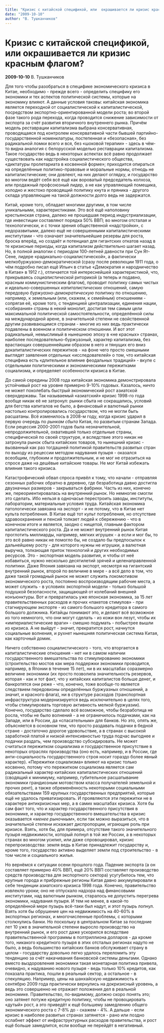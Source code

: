 ```yaml
---
title: "Кризис с китайской спецификой, или  окрашивается ли кризис красным флагом?"
date: "2009-10-10"
author: "В. Тушканчиков"
---
```


# Кризис с китайской спецификой, или  окрашивается ли кризис красным флагом?

**2009-10-10** В. Тушканчиков

Для того чтобы разобраться в специфике экономического кризиса в Китае, необходимо - прежде всего - определить специфику его экономики и тех аспектов политической системы, которые на экономику влияют. А данные условия таковы: китайская экономика является переходной от социалистической к капиталистической, посредством экспортно-ориентированной модели роста; во второй фазе такого рода перехода, когда проводится снижение зависимости от экспорта за счёт развития вторичного внутреннего рынка. Причём модель реставрации капитализма выбрана консервативная, проводящаяся под контролем консервативной части бывшей партийно-государственной номенклатуры, постепенная и «безопасная», без радикальной ломки всего и вся, без «шоковой терапии» - здесь в чём-то видна аналогия с белорусской моделью реставрации капитализма. Такое государство ведь в некоторых аспектах всё равно продолжает существовать как надстройка социалистического общества, «диктатуры пролетариата в косвенной форме»; приходится опираться на определённые политико-правовые и моральные нормы, отнюдь не капиталистические; они довлеют, на них делают оглядку, и государство во многом ведёт себя всё ещё как вороватый председатель колхоза, или продажный профсоюзный лидер, а не как управляющий помещика, холодно и жестоко проводящий политику кнута и пряника - другого склада управляющие на такой должности долго ведь не задержатся.

Китай, кроме того, обладает многими другими, в том числе уникальными, характеристиками. Это всё ещё наполовину крестьянская страна, далеко не прошедшая период индустриализации, где инвестиции составляют порядка 50% ВВП; во многом отсталая и технологически, и с точки зрения общественной «надстройки», с недоразвитыми, далеко ещё не совершенными капиталистическими институтами - что означает значительнейшие резервы для роста, броска вперёд, но создаёт и потенциал для гигантских откатов назад в те кризисные периоды, когда капитализм действительно шагает назад. Но, в полной аналогии с периодом 100-летней давности при Сун Ят-Сене, лидере «радикально-социалистической», а фактически мелкобуржуазно-демократической (сразу после революции 1911 года, о чём подробно писал ещё Ильич в статье «Демократия и народничество в Китае» в 1912 г.), отличается той интереснейшей характеристикой, что, прикрываясь *социалистической* риторикой (а теперь и подавно, красным коммунистическим флагом), проводит политику самых чистых и идеально-совершенных *капиталистических* отношений, самую передовую *буржуазно-демократическую* политику по отношению, например, к земельным (или, скажем, к семейным) отношениям - сопрягая её, кроме того, с тенденцией централизации, единения нации, «собирания» страны в некий монолит, достигая тем самым цели максимальной политической самостоятельности, определённой силы на международной арене, в значительной степени не свойственной другим развивающимся странам - многие из них ведь практически подавлены в военном и политическом отношении. И вот этот радикальный, немыслимый в нынешнюю эпоху в «не красных» странах, наиболее последовательно-буржуазный, характер капитализма, без врастающих совершеннейшим образом в него и тянущих его вниз докапиталистических пережитков - на фоне чего просто смешными выглядят заявления отдельных «исследователей» о том, что китайская специфика есть «длительное влияние феодальных традиций» - вкупе с отдельными политическими и экономическими пережитками социализма, и определяет особенности кризиса в Китае.

До самой середины 2008 года китайская экономика демонстрировала устойчивый рост на уровне примерно 9-10% годовых. Казалось, ничто не может поколебать быстрый экономический рост азиатской сверхдержавы. Так называемый «азиатский» кризис 1998-го года вообще никак её не затронул: рынки сбыта не сокращались, условий для бегства капиталов не было, а финансовый и валютный рынки настолько контролировались государством, что не могли быть расшатаны. Всё изменилось в 2008-м году, когда кризис ударил в первую очередь по *рынкам* *сбыта* Китая, по развитым странам Запада. Если рецессия 2000-2001 годов была незначительной, непродолжительной, охватившей только отдельные страны, специфической по своей структуре, и вследствие этого никак не затронула рынок сбыта китайских товаров, то нынешний кризис - вызванный как раз тогдашней политикой правительств развитых стран по выходу из рецессии методом надувания пузыря - оказался всеобщим, глубоким и продолжительным, и не мог не отразиться на спросе даже на дешёвые китайские товары. Не мог Китай избежать влияния такого кризиса.

Катастрофический обвал спроса привёл к тому, что начали - отправляя сезонных рабочих обратно в деревню, где безработица давно достигла двузначных размеров - закрываться фабрики. Часть из них, конечно же, переориентировалась на внутренний рынок. Но немногие смогли это сделать. Ибо нельзя в одночасье перестроить заводы, институты, лаборатории, материальные условия труда. Китайская экономика патологически завязана на экспорт - и не потому, что в Китае нет культа потребления. В Китае ещё тот культ потребления, но отсутствие здравоохранения и пенсий толкает людей к сбережению - что в конечном итоге и является, заодно с нищетой, главным фактором капиталистического роста. Да и не может внутренний рынок Китая проглотить миллиарды, например, мягких игрушек - а если и мог бы, то это всё равно никак не помогло бы, не создало бы предпосылок к дальнейшему росту - для которого нужны не игрушки, а валютная выручка, толкающая приток технологий и других необходимых ресурсов. Это - экспортная модель развития, и чтобы от неё избавиться, нужно несколько десятилетий зрячей и целенаправленной политики. Даже Япония завязана на экспорт, несмотря на гигантский внутренний рынок, второй по величине в мире - а всё дело в том, что даже такой громадный рынок не может служить локомотивом экономического роста, постоянно воспроизводящим рабочие места, а может служить - в условиях экспортной модели - только большой подушкой безопасности, защищающей от колебаний внешней конъюнктуры. Вот и превратилась уже японская экономика, за 15 лет правительственных расходов и прочих «пакетов стимулов» - при стагнирующем экспорте - из самого большого кредитора в самого большого должника. Китайцы понимают это, и делают всё возможное из того немногого, что они могут сделать - из кожи вон лезут, чтобы их «империалистические враги» - смешно подумать - побыстрее вышли из кризиса. А не выйдут - значит, прекратится рост, начнутся социальные волнения, и рухнет нынешняя политическая система Китая, как карточный домик.

Ничего собственно социалистического - того, что вторгается в капиталистические отношения - нет ни в самом наличии государственного вмешательства по стимулированию экономики (строительство мостов как мера поддержки экономики проводится, например, в Японии в течение 15 лет), ни в их масштабах соразмерно величине экономики (их просто позволила значительность резервов, которая - как и тот факт, что у китайских капиталистов больше денег, и банкротятся они реже - что, конечно, тоже вообще-то является следствием передовизны определённых буржуазных отношений, а значит, и красного флага), ни в структуре расходов (транспортная инфраструктура модернизируется ведь исключительно в целях того, чтобы стимулировать торговую активность мелкой буржуазии). Конечно, государство сделало всё возможное, чтобы безработица не росла, чтобы не было волнений - а не ограничилось подачками, как на Западе, или в России, да «спасательным» для банков. Но это, опять же, объясняется в основном тем, что просто раздавать подачки в бедной стране - достаточно дорогое удовольствие, а в странах с высокой заработной платой и низкой интенсивностью труда подчас выгоднее и подачки раздать, чем производство субсидировать. Не может считаться пережитком социализма и государственное присутствие в некоторых отраслях производства (оно есть, например, и в России, где анти-социальность государственного строя носит гораздо более явный характер). «Пережитки социализма» влияют на кризис только косвенно, потому что пережитком социализма является сам радикальный характер китайских капиталистических отношений (сводящий к минимуму, например, губительное расшатывание экономики грандиозным мотовством класса получателей земельной и прочих рент), а также обременённость некоторыми социальными обязательствами 159 крупных государственных предприятий, которые ещё не удалось приватизировать. И проявляются эти пережитки не в характере антикризисных мер, а в самих масштабах кризиса. Хотя бы сам факт того, что и характер государственного присутствия в экономике, и характер государственного вмешательства в кризис оказывается «*менее рыночным*», если так можно выразиться, что в значительной степени искажает диспропорции, играющие роль при кризисе. Взять, хотя бы, для примера, отсутствие такого значительного пузыря недвижимости, который лопнул в той же России, а в некоторых странах во многом усилил, или даже спровоцировал, кризис перепроизводства: земля ведь в Китае принадлежит государству и, кроме того, государство активно выделяет земли под строительство - в том числе и социального жилья.

Но вернёмся к ситуации осени прошлого года. Падение экспорта (а он составляет примерно 40% ВВП, ещё 20% ВВП составляет производство средств производства для экспортного сектора) усугубилось тем, что крупные города и прибрежные регионы Китая давно аккумулировали в себе тенденции азиатского кризиса 1998 года. Конечно, правительство извлекло уроки; оно не отпускало надзора над финансовыми институтами, над валютным рынком, старалось не допустить перегрева экономики, надувания пузыря. И тем не менее, в какой-то определённой мере пузырь всё-таки был надут, и этот пузырь лопнул. Взять хотя бы обрушение цен на недвижимость на 40-60% в экспортных регионах, и многочисленные проблемы, с которыми столкнулись банки. Но поскольку в центральном Китае за последние лет 10 уже в значительной степени выросло производство на внутренний рынок, и его рост даже ускорился вследствие правительственной программы в полтриллиона долларов - да кроме того, никакого кредитного пузыря в этих отсталых регионах надуто не было, а ведь большинство китайских банков обслуживает страну в целом - государству довольно легко удалось переломить эту тенденцию за счёт накачивания банковской системы деньгами. Однако вместо выздоровления экономики такая монетарная политика привела, очевидно, к надуванию нового пузыря - ведь только 10% кредитов, как показала практика, пошли в реальный сектор, а остальное - в спекуляцию. Например, цены на шанхайскую недвижимость к сентябрю 2009 года практически вернулись на докризисный уровень, а ведь это совершенно не отражает положения дел в реальной экономике. Правительство, по-видимому, должно скоро понять это; оно затянет потуже кредитную политику, чтобы не провоцировать «дутый» рост, а это приведёт к ещё большему замедлению общего экономического роста с 7-8% до - скажем - 4%. А дальше - если кризис в наиболее развитых странах затянется - рано или поздно ослабнет эффект от инфраструктурных расходов правительства, и рост ещё больше замедлится, если вообще не перейдёт в негативный.